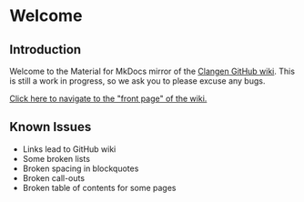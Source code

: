 # Welcome

## Introduction
Welcome to the Material for MkDocs mirror of the [Clangen GitHub wiki](https://github.com/ClanGenOfficial/clangen/wiki). This is still a work in progress, so we ask you to please excuse any bugs.

[Click here to navigate to the "front page" of the wiki.](Home.md)

## Known Issues
* Links lead to GitHub wiki
* Some broken lists
* Broken spacing in blockquotes
* Broken call-outs
* Broken table of contents for some pages
